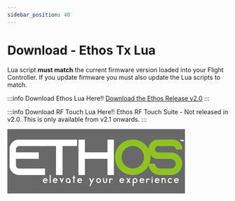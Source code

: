 ```yaml
---
sidebar_position: 40
---
```


# Download - Ethos Tx Lua
Lua script **must match** the current firmware version loaded into your Flight Controller. If you update firmware you must also update the Lua scripts to match.

:::info Download Ethos Lua Here!!
[Download the Ethos Release v2.0](https://github.com/rotorflight/rotorflight-lua-ethos/releases/tag/release/2.0.0)
:::

:::info Download RF Touch Lua Here!!
Ethos RF Touch Suite - Not released in v2.0. This is only available from v2.1 onwards.
:::

![Ethos Tx](../img/ethos-logo.png)


